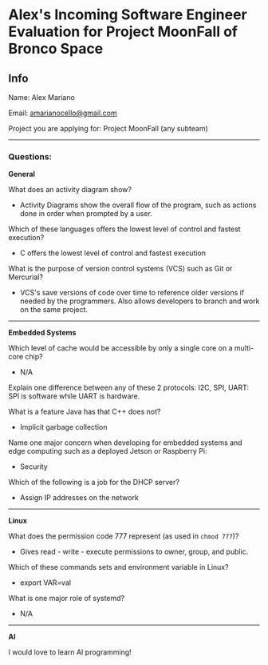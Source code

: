 # Alex's Incoming Software Engineer Evaluation for Project MoonFall of Bronco Space

## Info

Name: Alex Mariano

Email: amarianocello@gmail.com

Project you are applying for: Project MoonFall (any subteam)

---
### Questions:

**General**

What does an activity diagram show?
- Activity Diagrams show the overall flow of the program, such as actions done in order when prompted by a user.

Which of these languages offers the lowest level of control and fastest execution?
 - C offers the lowest level of control and fastest execution


What is the purpose of version control systems (VCS) such as Git or Mercurial?
- VCS's save versions of code over time to reference older versions if needed by the programmers. Also allows developers to branch and work on the same project.

---
**Embedded Systems**

Which level of cache would be accessible by only a single core on a multi-core chip?
- N/A


Explain one difference between any of these 2 protocols: I2C, SPI, UART:
SPI is software while UART is hardware.

What is a feature Java has that C++ does not?
 - Implicit garbage collection


Name one major concern when developing for embedded systems and edge computing such as a deployed Jetson or Raspberry Pi:
- Security

Which of the following is a job for the DHCP server?
 - Assign IP addresses on the network

---
**Linux**

What does the permission code 777 represent (as used in `chmod 777`)?
- Gives read - write - execute permissions to owner, group, and public.


Which of these commands sets and environment variable in Linux? 
 - export VAR=val 

What is one major role of systemd?
- N/A

---
**AI**

I would love to learn AI programming!
